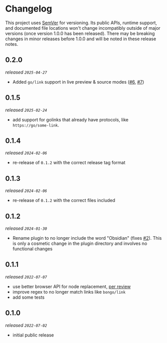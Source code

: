 # Changelog

This project uses [SemVer](https://semver.org/) for versioning. Its public APIs, runtime support, and documented file locations won't change incompatibly outside of major versions (once version 1.0.0 has been released). There may be breaking changes in minor releases before 1.0.0 and will be noted in these release notes.

## 0.2.0

_released `2025-04-27`_

- Added `go/link` support in live preview & source modes ([#6](https://github.com/xavdid/obsidian-golinks/pull/6), [#7](https://github.com/xavdid/obsidian-golinks/pull/7))

## 0.1.5

_released `2025-02-24`_

- add support for golinks that already have protocols, like `https://go/some-link`.

## 0.1.4

_released `2024-02-06`_

- re-release of `0.1.2` with the correct release tag format

## 0.1.3

_released `2024-02-06`_

- re-release of `0.1.2` with the correct files included

## 0.1.2

_released `2024-01-30`_

- Rename plugin to no longer include the word "Obsidian" (fixes [#2](https://github.com/xavdid/obsidian-golinks/issues/2)). This is only a cosmetic change in the plugin directory and involves no functional changes

## 0.1.1

_released `2022-07-07`_

- use better browser API for node replacement, [per review](https://github.com/obsidianmd/obsidian-releases/pull/1035#issuecomment-1177017484)
- improve regex to no longer match links like `bongo/link`
- add some tests

## 0.1.0

_released `2022-07-02`_

- initial public release
